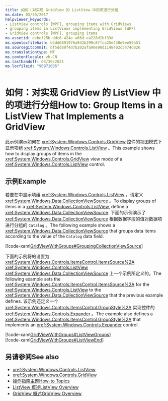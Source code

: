 ```yaml
---
title: 如何：对实现 GridView 的 ListView 中的项进行分组
ms.date: 03/30/2017
helpviewer_keywords:
- ListView controls [WPF], grouping items with GridViews
- grouping items in ListViews implementing GridViews [WPF]
- GridView controls [WPF], grouping items
ms.assetid: eebef25b-ddc6-424e-a66d-ea228d1bf33d
ms.openlocfilehash: b3dd6891976a942b299c87fca25e430e9ee59a51
ms.sourcegitcommit: bf5dd80f4d7b202afa90e90d1148402c5474d826
ms.translationtype: MT
ms.contentlocale: zh-CN
ms.lasthandoff: 03/30/2021
ms.locfileid: "96971035"
---
```

# <a name="how-to-group-items-in-a-listview-that-implements-a-gridview"></a><span data-ttu-id="d0cbd-102">如何：对实现 GridView 的 ListView 中的项进行分组</span><span class="sxs-lookup"><span data-stu-id="d0cbd-102">How to: Group Items in a ListView That Implements a GridView</span></span>
<span data-ttu-id="d0cbd-103">此示例演示如何在 <xref:System.Windows.Controls.GridView> 控件的视图模式下显示项组 <xref:System.Windows.Controls.ListView> 。</span><span class="sxs-lookup"><span data-stu-id="d0cbd-103">This example shows how to display groups of items in the <xref:System.Windows.Controls.GridView> view mode of a <xref:System.Windows.Controls.ListView> control.</span></span>  
  
## <a name="example"></a><span data-ttu-id="d0cbd-104">示例</span><span class="sxs-lookup"><span data-stu-id="d0cbd-104">Example</span></span>  
 <span data-ttu-id="d0cbd-105">若要在中显示项组 <xref:System.Windows.Controls.ListView> ，请定义 <xref:System.Windows.Data.CollectionViewSource> 。</span><span class="sxs-lookup"><span data-stu-id="d0cbd-105">To display groups of items in a <xref:System.Windows.Controls.ListView>, define a <xref:System.Windows.Data.CollectionViewSource>.</span></span> <span data-ttu-id="d0cbd-106">下面的示例演示了 <xref:System.Windows.Data.CollectionViewSource> 根据数据字段的值对数据项进行分组的 `Catalog` 。</span><span class="sxs-lookup"><span data-stu-id="d0cbd-106">The following example shows a <xref:System.Windows.Data.CollectionViewSource> that groups data items according to the value of the `Catalog` data field.</span></span>  
  
 [!code-xaml[GridViewWithGroups#GroupingCollectionViewSource](~/samples/snippets/csharp/VS_Snippets_Wpf/GridViewWithGroups/CS/Window1.xaml#groupingcollectionviewsource)]  
  
 <span data-ttu-id="d0cbd-107">下面的示例将的设置为 <xref:System.Windows.Controls.ItemsControl.ItemsSource%2A> <xref:System.Windows.Controls.ListView> <xref:System.Windows.Data.CollectionViewSource> 上一个示例所定义的。</span><span class="sxs-lookup"><span data-stu-id="d0cbd-107">The following example sets the <xref:System.Windows.Controls.ItemsControl.ItemsSource%2A> for the <xref:System.Windows.Controls.ListView> to the <xref:System.Windows.Data.CollectionViewSource> that the previous example defines.</span></span> <span data-ttu-id="d0cbd-108">该示例还定义一个 <xref:System.Windows.Controls.ItemsControl.GroupStyle%2A> 实现控件的 <xref:System.Windows.Controls.Expander> 。</span><span class="sxs-lookup"><span data-stu-id="d0cbd-108">The example also defines a <xref:System.Windows.Controls.ItemsControl.GroupStyle%2A> that implements an <xref:System.Windows.Controls.Expander> control.</span></span>  
  
 [!code-xaml[GridViewWithGroups#ListViewGroups](~/samples/snippets/csharp/VS_Snippets_Wpf/GridViewWithGroups/CS/Window1.xaml#listviewgroups)]  
[!code-xaml[GridViewWithGroups#ListViewEnd](~/samples/snippets/csharp/VS_Snippets_Wpf/GridViewWithGroups/CS/Window1.xaml#listviewend)]  
  
## <a name="see-also"></a><span data-ttu-id="d0cbd-109">另请参阅</span><span class="sxs-lookup"><span data-stu-id="d0cbd-109">See also</span></span>

- <xref:System.Windows.Controls.ListView>
- <xref:System.Windows.Controls.GridView>
- [<span data-ttu-id="d0cbd-110">操作指南主题</span><span class="sxs-lookup"><span data-stu-id="d0cbd-110">How-to Topics</span></span>](listview-how-to-topics.md)
- [<span data-ttu-id="d0cbd-111">ListView 概述</span><span class="sxs-lookup"><span data-stu-id="d0cbd-111">ListView Overview</span></span>](listview-overview.md)
- [<span data-ttu-id="d0cbd-112">GridView 概述</span><span class="sxs-lookup"><span data-stu-id="d0cbd-112">GridView Overview</span></span>](gridview-overview.md)
